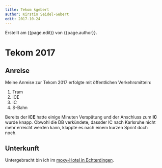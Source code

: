 ```yaml
---
title: Tekom kgebert
author: Kirstin Seidel-Gebert
edit: 2017-10-24
---
```

Erstellt am {{page.edit}} von {{page.author}}.

# Tekom 2017
## Anreise

Meine Anreise zur Tekom 2017 erfolgte mit öffentlichen Verkehrsmitteln:
1. Tram
1. ICE
1. IC
1. S-Bahn

Bereits der **ICE** hatte einige Minuten Verspätung und der Anschluss zum **IC** wurde knapp. Obwohl die DB verkündete, dassder IC nach 
Karlsruhe nicht mehr erreicht werden kann, klappte es nach einem kurzen Sprint doch noch.

## Unterkunft
Untergebracht bin ich im [moxy-Hotel in Echterdingen](http://www.marriott.de/hotels/hotel-information/restaurant/strox-moxy-stuttgart-airport-messe/).
